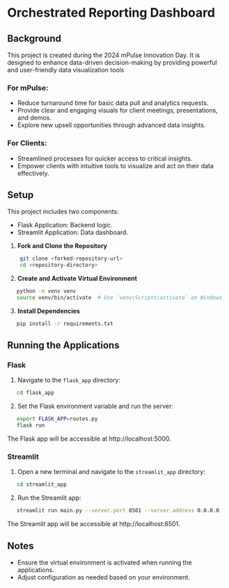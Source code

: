 # Orchestrated Reporting Dashboard
## Background
This project is created during the 2024 mPulse Innovation Day. It is designed to enhance data-driven decision-making by providing powerful and user-friendly data visualization tools

### For mPulse:
- Reduce turnaround time for basic data pull and analytics requests.
- Provide clear and engaging visuals for client meetings, presentations, and demos.
- Explore new upsell opportunities through advanced data insights.

### For Clients:
- Streamlined processes for quicker access to critical insights.
- Empower clients with intuitive tools to visualize and act on their data effectively.

## Setup
This project includes two components:
- Flask Application: Backend logic.
- Streamlit Application: Data dashboard.

1. **Fork and Clone the Repository**
```bash
    git clone <forked-repository-url>
    cd <repository-directory>
```

2. **Create and Activate Virtual Environment**
```bash
   python -m venv venv
   source venv/bin/activate  # Use `venv\Scripts\activate` on Windows
```

3. **Install Dependencies**
```bash
   pip install -r requirements.txt
```
## Running the Applications

### Flask

1. Navigate to the `flask_app` directory:
```bash
   cd flask_app
```
2. Set the Flask environment variable and run the server:
```bash
   export FLASK_APP=routes.py
   flask run
```
   The Flask app will be accessible at http://localhost:5000.

### Streamlit

1. Open a new terminal and navigate to the `streamlit_app` directory:
```bash
   cd streamlit_app
```
2. Run the Streamlit app:
```bash
   streamlit run main.py --server.port 8501 --server.address 0.0.0.0
```
   The Streamlit app will be accessible at http://localhost:8501.

## Notes

- Ensure the virtual environment is activated when running the applications.
- Adjust configuration as needed based on your environment.


